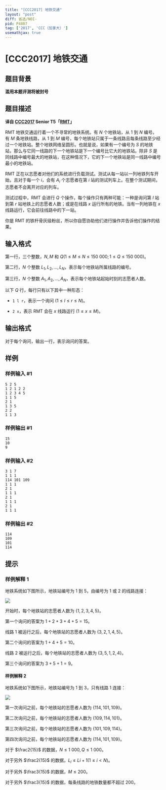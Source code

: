 ```yaml
---
title: "[CCC2017] 地铁交通"
layout: "post"
diff: 省选/NOI-
pid: P4807
tag: ['2017', 'CCC（加拿大）']
usemathjax: true
---
```


# [CCC2017] 地铁交通
## 题目背景

**滥用本题评测将被封号**
## 题目描述

 **译自 [CCC2017](https://cemc.math.uwaterloo.ca/contests/computing/2017/index.html) Senior T5「[RMT](https://cemc.math.uwaterloo.ca/contests/computing/2017/stage%201/seniorEF.pdf)」**

RMT 地铁交通运行着一个不寻常的地铁系统。有 $N$ 个地铁站，从 $1$ 到 $N$ 编号。有 $M$ 条地铁线路，从 $1$ 到 $M$ 编号，每个地铁站只属于一条线路且每条线路至少经过一个地铁站。整个地铁网络呈圆形。也就是说，如果有一个编号为 $S$ 的地铁站，那么与它同一线路的下一个地铁站是下一个编号比它大的地铁站。除非 $S$ 是同线路中编号最大的地铁站，在这种情况下，它的下一个地铁站是同一线路中编号最小的地铁站。

RMT 正在以志愿者对他们的系统进行负载测试。测试从每一站以一列地铁列车开始，且对于每一个 $i$，会有 $A_i$ 个志愿者在第 $i$ 站的测试列车上。在整个测试期间，志愿者不会离开对应的列车。

测试过程中，RMT 会进行 $Q$ 个操作，每个操作只有两种可能：一种是询问第 $l$ 站到第 $r$ 站地铁上的志愿者人数；或是在线路 $x$ 运行所有的地铁。当有一列地铁在 $x$ 线路运行，它会前往线路中的下一站。

你是 RMT 的铁杆骨灰级粉丝，所以你自愿协助他们进行操作并告诉他们操作的结果。
## 输入格式

第一行，三个整数，$N,M$ 和 $Q(1 \le M \le N \le 150\ 000;1 \le Q \le 150\ 000)$。

第二行，$N$ 个整数 $L_1,L_2,\dots,L_N$，表示每个地铁站所属线路的编号。

第三行，$N$ 个整数 $A_1,A_2,\dots,A_N$，表示每个地铁站起始时刻的志愿者人数。

以下 $Q$ 行，每行只有以下其中一种形态：

 - `1 l r`，表示一个询问 $(1 \le l \le r \le N)$。

 -  `2 x`，表示 RMT 会在 $x$ 线路运行 $(1 \le x \le M)$。
## 输出格式

对于每个询问，输出一行，表示询问的答案。
## 样例

### 样例输入 #1
```
5 2 5
1 2 1 2 2
1 2 3 4 5
1 1 5
2 1
1 3 5
2 2
1 1 3
```
### 样例输出 #1
```
15
10
9
```
### 样例输入 #2
```
3 1 7
1 1 1
114 101 109
1 1 1
2 1
1 1 1
2 1
1 1 1
2 1
1 1 1
```
### 样例输出 #2
```
114
109
101
114
```
## 提示

### 样例解释 1
地铁系统如下图所示，地铁站编号为 $1$ 到 $5$，由编号为 $1$ 或 $2$ 的线路连接：

![](https://i.loli.net/2018/08/16/5b74e41916341.png)

开始时，每个地铁站的志愿者人数为 $\{1,2,3,4,5\}$。

第一个询问的答案为 $1+2+3+4+5=15$。

线路 $1$ 被运行之后，每个地铁站的志愿者人数为 $\{3,2,1,4,5\}$。

第二个询问的答案为 $1+4+5=10$。

线路 $2$ 被运行之后，每个地铁站的志愿者人数为 $\{3,5,1,2,4\}$。

第三个询问的答案为 $3+5+1=9$。

#### 样例解释 2
地铁系统如下图所示，地铁站编号为 $1$ 到 $3$，只有线路 $1$ 连接：

![](https://i.loli.net/2018/08/16/5b74e56617ad0.png)

第一次询问之前，每个地铁站的志愿者人数为 $\{114,101,109\}$。

第二次询问之前，每个地铁站的志愿者人数为 $\{109,114,101\}$。

第三次询问之前，每个地铁站的志愿者人数为 $\{101,109,114\}$。

第四次询问之前，每个地铁站的志愿者人数为 $\{114,101,109\}$。

对于 $\frac2{15}$ 的数据，$N \le 1\ 000,Q \le 1\ 000$。

对于另外 $\frac2{15}$ 的数据，$L_i \le L{i+1}(1 \le i < N)$。

对于另外 $\frac3{15}$ 的数据，$M \le 200$。

对于另外 $\frac3{15}$ 的数据，每条线路的地铁数量都不超过 $200$。
